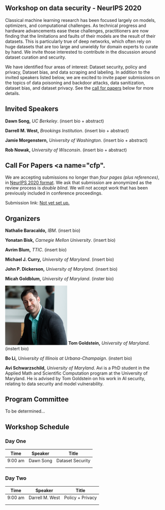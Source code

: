 ## Workshop on data security - NeurIPS 2020

Classical machine learning research has been focused largely on models,  optimizers,  and computational challenges. As technical progress and hardware advancements ease these challenges, practitioners are now finding that the limitations and faults of their models are the result of their datasets. This is particularly true of deep networks, which often rely on huge datasets that are too large and unwieldy for domain experts to curate by hand. We invite those interested to contribute in the discussion around dataset curation and security.

We have identified four areas of interest: Dataset security, policy and privacy, Dataset bias, and data scraping and labeling. In addition to the invited speakers listed below, we are excited to invite paper submissions on the topics of data poisoning and backdoor attacks, data sanitization, dataset bias, and dataset privacy. See the [call for papers](#cfp) below for more details.

## Invited Speakers
**Dawn Song,** _UC Berkeley_. (insert bio + abstract)

**Darrell M. West,** _Brookings Institution_. (insert bio + abstract)

**Jamie Morgenstern,** _University of Washington_. (insert bio + abstract)

**Rob Nowak,** _University of Wisconsin_. (insert bio + abstract)

## Call For Papers <a name="cfp".</a>
We are accepting submissions no longer than _four pages (plus references)_, in [NeurIPS 2020 format](https://neurips.cc/Conferences/2020/PaperInformation/StyleFiles). We ask that submission are anonymized as the review process is _double blind_. We will not accept work that has been previously included in conference proceedings.

Submission link: [Not yet set up.](https://youtu.be/eo5Wr0Ndd68?t=42)

## Organizers
**Nathalie Baracaldo,** _IBM_. (insert bio)

**Yonatan Bisk,** _Carnegie Mellon University_. (insert bio)

**Avrim Blum,** _TTIC_. (insert bio)

**Michael J. Curry,** _University of Maryland_. (insert bio)

**John P. Dickerson,** _University of Maryland_. (insert bio)

**Micah Goldblum,** _University of Maryland_. (inster bio)

<img src="tom_headshot_small.jpg" width="200"> **Tom Goldstein,** _University of Maryland_. (instert bio)

**Bo Li,** _University of Illinois at Urbana-Champaign_. (instert bio)

**Avi Schwarzschild,** _University of Maryland_. Avi is a PhD student in the Applied Math and Scientific Computation program at the University of Maryland. He is advised by Tom Goldstein on his work in AI security, relating to data security and model vulnerability.


## Program Committee
To be determined...

## Workshop Schedule
### Day One 

| Time    	| Speaker   	| Title            	|
|---------	|-----------	|------------------	|
| 9:00 am 	| Dawn Song 	| Dataset Security 	|
|         	|           	|                  	|
|         	|           	|                  	|

### Day Two 

| Time    	| Speaker   	    | Title            	|
|---------	|---------------	|------------------	|
| 9:00 am 	| Darrell M. West	| Policy + Privacy	|
|         	|           	    |                  	|
|         	|           	    |                  	|
